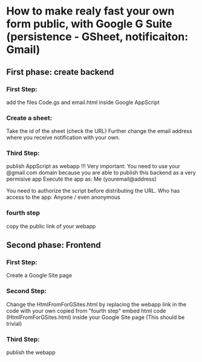 # How to make realy fast your own form public, with Google G Suite (persistence - GSheet, notificaiton: Gmail)

## First phase: create backend

### First Step:
add the files Code.gs and email.html inside Google AppScript

### Create a sheet:
Take the id of the sheet (check the URL)
Further change the email address where you receive notification with your own.

### Third Step:
publish AppScript as webapp 
!!! Very important: You need to use your @gmail.com domain because you are able to publish this backend as a very permisive app
Execute the app as:
Me (youremail@address)

You need to authorize the script before distributing the URL.
Who has access to the app:
Anyone / even anonymous

### fourth step
copy the public link of your webapp


## Second phase: Frontend

### First Step:
Create a Google Site page

### Second Step:
Change the HtmlFromForGSites.html by replacing the webapp link in the code with your own copied from "fourth step"
embed html code (HtmlFromForGSites.html) inside your Google Site page (This should be trivial)

### Third Step:
publish the webapp
